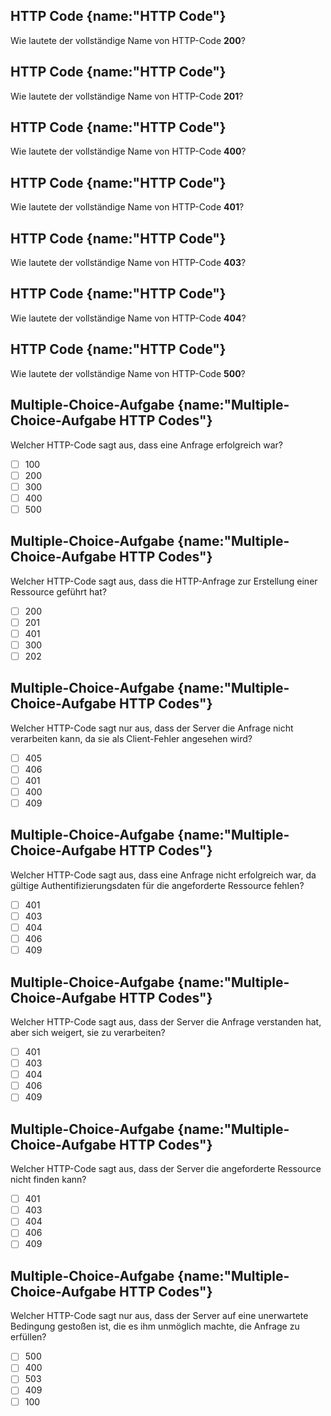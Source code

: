 ## HTTP Code {name:"HTTP Code"}
<p>Wie lautete der vollständige Name von HTTP-Code <b>200</b>?</p>

## HTTP Code {name:"HTTP Code"}
<p>Wie lautete der vollständige Name von HTTP-Code <b>201</b>?</p>

## HTTP Code {name:"HTTP Code"}
<p>Wie lautete der vollständige Name von HTTP-Code <b>400</b>?</p>

## HTTP Code {name:"HTTP Code"}
<p>Wie lautete der vollständige Name von HTTP-Code <b>401</b>?</p>

## HTTP Code {name:"HTTP Code"}
<p>Wie lautete der vollständige Name von HTTP-Code <b>403</b>?</p>

## HTTP Code {name:"HTTP Code"}
<p>Wie lautete der vollständige Name von HTTP-Code <b>404</b>?</p>

## HTTP Code {name:"HTTP Code"}
<p>Wie lautete der vollständige Name von HTTP-Code <b>500</b>?</p>

## Multiple-Choice-Aufgabe {name:"Multiple-Choice-Aufgabe HTTP Codes"}
Welcher HTTP-Code sagt aus, dass eine Anfrage erfolgreich war?
- [ ] 100
- [ ] 200
- [ ] 300
- [ ] 400
- [ ] 500

## Multiple-Choice-Aufgabe {name:"Multiple-Choice-Aufgabe HTTP Codes"}
Welcher HTTP-Code sagt aus, dass die HTTP-Anfrage zur Erstellung einer Ressource geführt hat?
- [ ] 200
- [ ] 201
- [ ] 401
- [ ] 300
- [ ] 202

## Multiple-Choice-Aufgabe {name:"Multiple-Choice-Aufgabe HTTP Codes"}
Welcher HTTP-Code sagt nur aus, dass der Server die Anfrage nicht verarbeiten kann, da sie als Client-Fehler angesehen wird?
- [ ] 405
- [ ] 406
- [ ] 401
- [ ] 400
- [ ] 409

## Multiple-Choice-Aufgabe {name:"Multiple-Choice-Aufgabe HTTP Codes"}
Welcher HTTP-Code sagt aus, dass eine Anfrage nicht erfolgreich war, da gültige Authentifizierungsdaten für die angeforderte Ressource fehlen?
- [ ] 401
- [ ] 403
- [ ] 404
- [ ] 406
- [ ] 409

## Multiple-Choice-Aufgabe {name:"Multiple-Choice-Aufgabe HTTP Codes"}
Welcher HTTP-Code sagt aus, dass der Server die Anfrage verstanden hat, aber sich weigert, sie zu verarbeiten?
- [ ] 401
- [ ] 403
- [ ] 404
- [ ] 406
- [ ] 409

## Multiple-Choice-Aufgabe {name:"Multiple-Choice-Aufgabe HTTP Codes"}
Welcher HTTP-Code sagt aus, dass der Server die angeforderte Ressource nicht finden kann?
- [ ] 401
- [ ] 403
- [ ] 404
- [ ] 406
- [ ] 409

## Multiple-Choice-Aufgabe {name:"Multiple-Choice-Aufgabe HTTP Codes"}
Welcher HTTP-Code sagt nur aus, dass der Server auf eine unerwartete Bedingung gestoßen ist, die es ihm unmöglich machte, die Anfrage zu erfüllen?
- [ ] 500
- [ ] 400
- [ ] 503
- [ ] 409
- [ ] 100